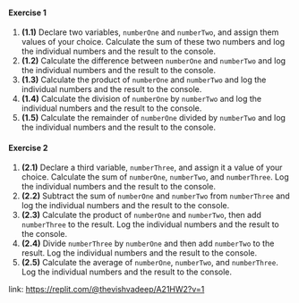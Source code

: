 #### Exercise 1

1.  **(1.1)** Declare two variables, `numberOne` and `numberTwo`, and assign them values of your choice. Calculate the sum of these two numbers and log the individual numbers and the result to the console.
2.  **(1.2)** Calculate the difference between `numberOne` and `numberTwo` and log the individual numbers and the result to the console.
3.  **(1.3)** Calculate the product of `numberOne` and `numberTwo` and log the individual numbers and the result to the console.
4.  **(1.4)** Calculate the division of `numberOne` by `numberTwo` and log the individual numbers and the result to the console.
5.  **(1.5)** Calculate the remainder of `numberOne` divided by `numberTwo` and log the individual numbers and the result to the console.

#### Exercise 2

1.  **(2.1)** Declare a third variable, `numberThree`, and assign it a value of your choice. Calculate the sum of `numberOne`, `numberTwo`, and `numberThree`. Log the individual numbers and the result to the console.
2.  **(2.2)** Subtract the sum of `numberOne` and `numberTwo` from `numberThree` and log the individual numbers and the result to the console.
3.  **(2.3)** Calculate the product of `numberOne` and `numberTwo`, then add `numberThree` to the result. Log the individual numbers and the result to the console.
4.  **(2.4)** Divide `numberThree` by `numberOne` and then add `numberTwo` to the result. Log the individual numbers and the result to the console.
5.  **(2.5)** Calculate the average of `numberOne`, `numberTwo`, and `numberThree`. Log the individual numbers and the result to the console.

link: https://replit.com/@thevishvadeep/A21HW2?v=1
